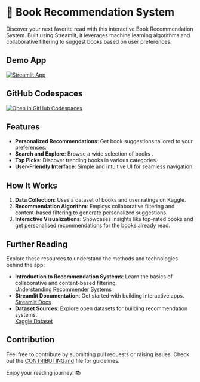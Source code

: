 # 📖 Book Recommendation System  

Discover your next favorite read with this interactive Book Recommendation System. Built using Streamlit, it leverages machine learning algorithms and collaborative filtering to suggest books based on user preferences.

## Demo App  

[![Streamlit App](https://static.streamlit.io/badges/streamlit_badge_black_white.svg)](https://book-recommender.streamlit.app/)

## GitHub Codespaces  

[![Open in GitHub Codespaces](https://github.com/codespaces/badge.svg)](https://codespaces.new/streamlit/book-recommender-system?quickstart=1)

## Features  

- **Personalized Recommendations**: Get book suggestions tailored to your preferences.  
- **Search and Explore**: Browse a wide selection of books .  
- **Top Picks**: Discover trending books in various categories.  
- **User-Friendly Interface**: Simple and intuitive UI for seamless navigation.  

## How It Works  

1. **Data Collection**: Uses a dataset of books and user ratings on Kaggle.  
2. **Recommendation Algorithm**: Employs collaborative filtering and content-based filtering to generate personalized suggestions.  
3. **Interactive Visualizations**: Showcases insights like top-rated books and get personalised recommendations for the books already read.  

## Further Reading  

Explore these resources to understand the methods and technologies behind the app:  
- **Introduction to Recommendation Systems**: Learn the basics of collaborative and content-based filtering.  
  [Understanding Recommender Systems](https://towardsdatascience.com/recommender-systems-101-e1c9914c6a3e)  
- **Streamlit Documentation**: Get started with building interactive apps.  
  [Streamlit Docs](https://docs.streamlit.io/)  
- **Dataset Sources**: Explore open datasets for building recommendation systems.  
  [Kaggle Dataset](https://www.kaggle.com/datasets/arashnic/book-recommendation-dataset)

## Contribution  

Feel free to contribute by submitting pull requests or raising issues. Check out the [CONTRIBUTING.md](CONTRIBUTING.md) file for guidelines.  

Enjoy your reading journey! 📚
